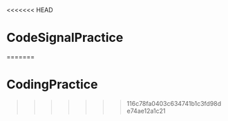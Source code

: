 <<<<<<< HEAD
# CodeSignalPractice
=======
# CodingPractice
>>>>>>> 116c78fa0403c634741b1c3fd98de74ae12a1c21
